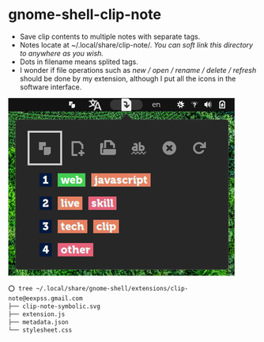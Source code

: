 # gnome-shell-clip-note

- Save clip contents to multiple notes with separate tags.
- Notes locate at ~/.local/share/clip-note/. *You can soft link this directory to anywhere as you wish.*
- Dots in filename means splited tags.
- I wonder if file operations such as *new / open / rename / delete / refresh* should be done by my extension, although I put all the icons in the software interface.

![screenshot](screenshot.png)

```
⭕ tree ~/.local/share/gnome-shell/extensions/clip-note@eexpss.gmail.com
├── clip-note-symbolic.svg
├── extension.js
├── metadata.json
└── stylesheet.css
```